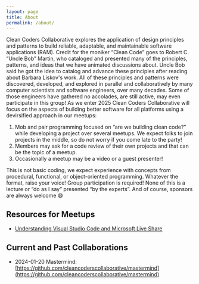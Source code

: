 ```yaml
---
layout: page
title: About
permalink: /about/
---
```

Clean Coders Collaborative explores the application of design principles and patterns to build
reliable, adaptable, and maintainable software applications (RAM).
Credit for the moniker “Clean Code” goes to Robert C. “Uncle Bob” Martin,
who cataloged and presented many of the principles,
patterns, and ideas that we have animated discussions about.
Uncle Bob said he got the idea to catalog and advance these principles after reading about Barbara Liskov's work.
All of these principles and patterns were discovered, developed, and explored in parallel and collaboratively
by many computer scientists and software engineers, over many decades.
Some of those engineers have gathered no accolades, are still active, may even participate in this group!
As we enter 2025 Clean Coders Collaborative will focus on the aspects of building better software for all platforms
using a devirsified approach in our meetups:

1.	Mob and pair programming focused on “are we building clean code?” while developing a project over several meetups.
We expect folks to join projects in the middle, so do not worry if you come late to the party!
2.	Members may ask for a code review of their own projects and that can be the topic of a meetup.
3.	Occasionally a meetup may be a video or a guest presenter!

This is not basic coding, we expect experience with concepts from procedural, functional, or object-oriented programming.
Whatever the format, raise your voice! Group participation is required!
None of this is a lecture or “do as I say” presented “by the experts”.
And of course, sponsors are always welcome :smile:

## Resources for Meetups

* [Understanding Visual Studio Code and Microsoft Live Share](vscode.md)
 
## Current and Past Collaborations

* 2024-01-20 Mastermind: [https://github.com/cleancoderscollaborative/mastermind](https://github.com/cleancoderscollaborative/mastermind)